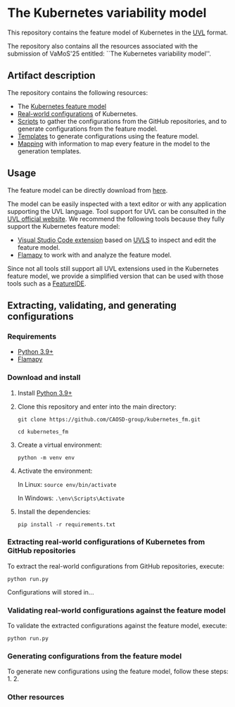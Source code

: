 # The Kubernetes variability model
This repository contains the feature model of Kubernetes in the [UVL](https://universal-variability-language.github.io/) format.

The repository also contains all the resources associated with the submission of VaMoS'25 entitled: ``The Kubernetes variability model''.

## Artifact description
The repository contains the following resources:
- The [Kubernetes feature model](variability_model/)
- [Real-world configurations](configurations/) of Kubernetes.
- [Scripts](scripts/) to gather the configurations from the GitHub repositories, and to generate configurations from the feature model.
- [Templates](templates/) to generate configurations using the feature model.
- [Mapping](mapping/) with information to map every feature in the model to the generation templates.

## Usage
The feature model can be directly download from [here](variability_model/KubernetesFM.uvl).

The model can be easily inspected with a text editor or with any application supporting the UVL language. 
Tool support for UVL can be consulted in the [UVL official website](https://universal-variability-language.github.io/).
We recommend the following tools because they fully support the Kubernetes feature model:
- [Visual Studio Code extension](https://marketplace.visualstudio.com/items?itemName=caradhras.uvls-code) based on [UVLS](https://github.com/Universal-Variability-Language/uvl-lsp) to inspect and edit the feature model.
- [Flamapy](https://flamapy.github.io/) to work with and analyze the feature model.

Since not all tools still support all UVL extensions used in the Kubernetes feature model, we provide a simplified version that can be used with those tools such as a [FeatureIDE](https://featureide.github.io/).

## Extracting, validating, and generating configurations

### Requirements
- [Python 3.9+](https://www.python.org/)
- [Flamapy](https://www.flamapy.org/)

### Download and install
1. Install [Python 3.9+](https://www.python.org/)
2. Clone this repository and enter into the main directory:

    `git clone https://github.com/CAOSD-group/kubernetes_fm.git`

    `cd kubernetes_fm` 
    
3. Create a virtual environment: 
   
   `python -m venv env`

4. Activate the environment: 
   
   In Linux: `source env/bin/activate`

   In Windows: `.\env\Scripts\Activate`

5. Install the dependencies: 
   
   `pip install -r requirements.txt`
   


### Extracting real-world configurations of Kubernetes from GitHub repositories
To extract the real-world configurations from GitHub repositories, execute:

   `python run.py`

Configurations will stored in...

### Validating real-world configurations against the feature model
To validate the extracted configurations against the feature model, execute:

   `python run.py`


### Generating configurations from the feature model
To generate new configurations using the feature model, follow these steps:
1.
2.

### Other resources
